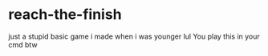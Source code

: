 # reach-the-finish
just a stupid basic game i made when i was younger lul
You play this in your cmd btw
